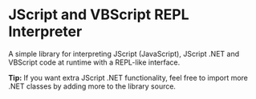# JScript and VBScript REPL Interpreter
A simple library for interpreting JScript (JavaScript), JScript .NET and VBScript code at runtime with a REPL-like interface.

**Tip:** If you want extra JScript .NET functionality, feel free to import more .NET classes by adding more to the library source.
